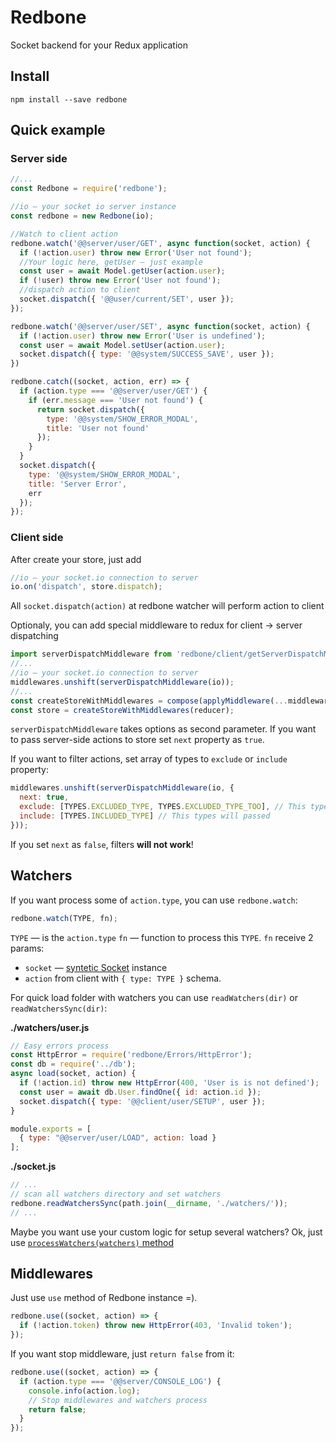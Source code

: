 # Redbone
Socket backend for your Redux application

## Install
```
npm install --save redbone
```

## Quick example
### Server side
```js
//...
const Redbone = require('redbone');

//io — your socket io server instance
const redbone = new Redbone(io);

//Watch to client action
redbone.watch('@@server/user/GET', async function(socket, action) {
  if (!action.user) throw new Error('User not found');
  //Your logic here, getUser — just example
  const user = await Model.getUser(action.user);
  if (!user) throw new Error('User not found');
  //dispatch action to client
  socket.dispatch({ '@@user/current/SET', user });
});

redbone.watch('@@server/user/SET', async function(socket, action) {
  if (!action.user) throw new Error('User is undefined');
  const user = await Model.setUser(action.user);
  socket.dispatch({ type: '@@system/SUCCESS_SAVE', user });
})

redbone.catch((socket, action, err) => {
  if (action.type === '@@server/user/GET') {
    if (err.message === 'User not found') {
      return socket.dispatch({
        type: '@@system/SHOW_ERROR_MODAL',
        title: 'User not found'
      });
    }
  }
  socket.dispatch({
    type: '@@system/SHOW_ERROR_MODAL',
    title: 'Server Error',
    err
  });
});

```

### Client side
After create your store, just add
```js
//io — your socket.io connection to server
io.on('dispatch', store.dispatch);
```
All `socket.dispatch(action)` at redbone watcher will perform action to client

Optionaly, you can add special middleware to redux for client → server dispatching
```js
import serverDispatchMiddleware from 'redbone/client/getServerDispatchMiddleware';
//...
//io — your socket.io connection to server
middlewares.unshift(serverDispatchMiddleware(io));
//...
const createStoreWithMiddlewares = compose(applyMiddleware(...middlewares))(createStore);
const store = createStoreWithMiddlewares(reducer);
```

`serverDispatchMiddleware` takes options as second parameter. If you want to pass server-side actions to store set `next` property as `true`.

If you want to filter actions, set array of types to `exclude` or `include` property:

```js
middlewares.unshift(serverDispatchMiddleware(io, {
  next: true,
  exclude: [TYPES.EXCLUDED_TYPE, TYPES.EXCLUDED_TYPE_TOO], // This types will ignored
  include: [TYPES.INCLUDED_TYPE] // This types will passed
}));
```

If you set `next` as `false`, filters **will not work**!

## Watchers

If you want process some of `action.type`, you can use `redbone.watch`:
```javascript
redbone.watch(TYPE, fn);
```
`TYPE` — is the `action.type`
`fn` — function to process this `TYPE`.
`fn` receive 2 params:
- `socket` — [syntetic Socket](https://github.com/ya-kostik/redbone/blob/v2.0.0/lib/classes/Socket.js) instance
- `action` from client with `{ type: TYPE }` schema.


For quick load folder with watchers you can use `readWatchers(dir)` or `readWatchersSync(dir)`:

**./watchers/user.js**
```javascript
// Easy errors process
const HttpError = require('redbone/Errors/HttpError');
const db = require('../db');
async load(socket, action) {
  if (!action.id) throw new HttpError(400, 'User is is not defined');
  const user = await db.User.findOne({ id: action.id });
  socket.dispatch({ type: '@@client/user/SETUP', user });
}

module.exports = [
  { type: "@@server/user/LOAD", action: load }
];
```
**./socket.js**
```javascript
// ...
// scan all watchers directory and set watchers
redbone.readWatchersSync(path.join(__dirname, './watchers/'));
// ...
```

Maybe you want use your custom logic for setup several watchers? Ok, just use [`processWatchers(watchers)` method](https://github.com/ya-kostik/redbone/blob/v2.0.0/lib/classes/Redbone.js#L68)

## Middlewares
Just use `use` method of Redbone instance =).
```javascript
redbone.use((socket, action) => {
  if (!action.token) throw new HttpError(403, 'Invalid token');
});
```

If you want stop middleware, just `return false` from it:
```javascript
redbone.use((socket, action) => {
  if (action.type === '@@server/CONSOLE_LOG') {
    console.info(action.log);
    // Stop middlewares and watchers process
    return false;
  }
});
```
